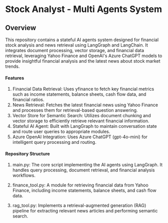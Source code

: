 # Stock Analyst - Multi Agents System

## Overview

This repository contains a stateful AI agents system designed for financial  stock analysis and news retrieval using LangGraph and LangChain. It integrates document processing, vector storage, and financial data retrieval, leveraging Yahoo Finance and OpenAI's Azure ChatGPT models to provide insightful financial analysis and the latest news about stock market trends.

#### Features

1. Financial Data Retrieval: Uses yfinance to fetch key financial metrics such as income statements, balance sheets, cash flow data, and financial ratios.
2. News Retrieval: Fetches the latest financial news using Yahoo Finance and processes them for retrieval-based question answering.
3. Vector Store for Semantic Search: Utilizes document chunking and vector storage to efficiently retrieve relevant financial information.
4. Stateful AI Agent: Built with LangGraph to maintain conversation state and route user queries to appropriate modules.
5. Azure OpenAI Integration: Uses Azure ChatGPT (gpt-4o-mini) for intelligent query processing and routing.

#### Repository Structure

1. main.py: The core script implementing the AI agents using LangGraph. It handles query processing, document retrieval, and financial analysis workflows.

2. finance_tool.py: A module for retrieving financial data from Yahoo Finance, including income statements, balance sheets, and cash flow data.

3. rag_tool.py: Implements a retrieval-augmented generation (RAG) pipeline for extracting relevant news articles and performing semantic search.